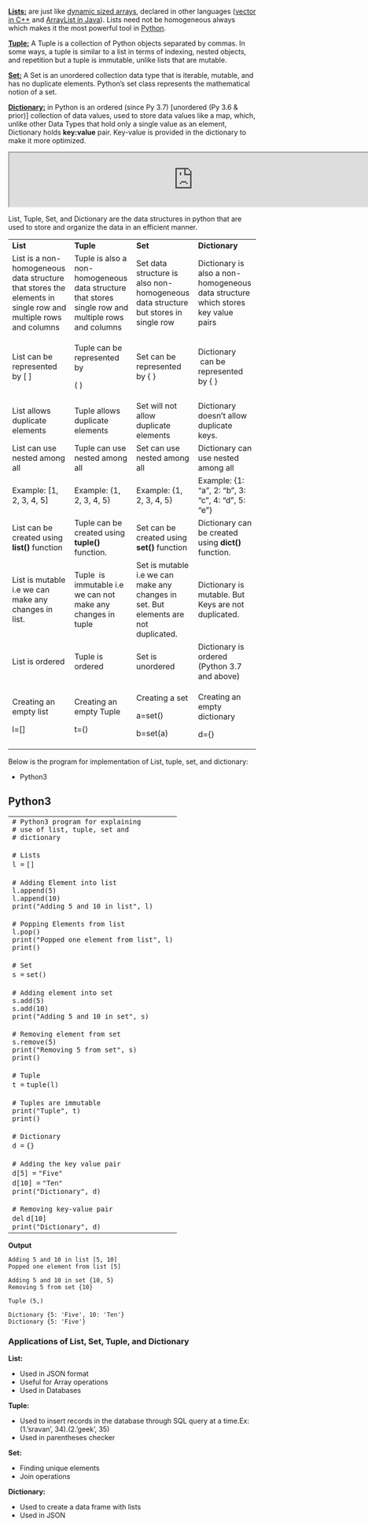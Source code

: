 [**Lists:**](https://www.geeksforgeeks.org/python-list/) are just like [dynamic sized arrays](https://www.geeksforgeeks.org/how-do-dynamic-arrays-work/), declared in other languages ([vector in C++](https://www.geeksforgeeks.org/vector-in-cpp-stl/) and [ArrayList in Java](https://www.geeksforgeeks.org/arraylist-in-java/)). Lists need not be homogeneous always which makes it the most powerful tool in [Python](https://www.geeksforgeeks.org/python-programming-language/).

[**Tuple:**](https://www.geeksforgeeks.org/tuples-in-python/) A Tuple is a collection of Python objects separated by commas. In some ways, a tuple is similar to a list in terms of indexing, nested objects, and repetition but a tuple is immutable, unlike lists that are mutable.

[**Set:**](https://www.geeksforgeeks.org/sets-in-python/) A Set is an unordered collection data type that is iterable, mutable, and has no duplicate elements. Python’s set class represents the mathematical notion of a set.

[**Dictionary:**](https://www.geeksforgeeks.org/python-dictionary/) in Python is an ordered (since Py 3.7) \[unordered (Py 3.6 & prior)\] collection of data values, used to store data values like a map, which, unlike other Data Types that hold only a single value as an element, Dictionary holds **key:value** pair. Key-value is provided in the dictionary to make it more optimized.

<iframe src="https://aa.geeksforgeeks.org/iframe.html?code=GFG_ABP_Incontent_728x90" style="width: 748px; height: 110px;"></iframe>

List, Tuple, Set, and Dictionary are the data structures in python that are used to store and organize the data in an efficient manner.

<table><tbody><tr><td><strong>List</strong></td><td><strong>Tuple</strong></td><td><strong>Set</strong></td><td><strong>Dictionary</strong></td></tr><tr><td>List is a non-homogeneous data structure that stores the elements in single row and multiple rows and columns</td><td>Tuple is also a non-homogeneous data structure that stores single row and multiple rows and columns</td><td>Set data structure is also non-homogeneous data structure but stores in single row</td><td>Dictionary is also a non-homogeneous data structure which stores key value pairs</td></tr><tr><td>List can be represented by [ ]</td><td><p>Tuple can be represented by &nbsp;</p><p>( )</p></td><td>Set can be represented by { }</td><td>Dictionary &nbsp;can be represented by { }</td></tr><tr><td>List allows duplicate elements</td><td>Tuple allows duplicate elements</td><td>Set will not allow duplicate elements</td><td>Dictionary doesn’t allow duplicate keys.</td></tr><tr><td>List can use nested among all</td><td>Tuple can use nested among all</td><td>Set can use nested among all</td><td>Dictionary can use nested among all</td></tr><tr><td>Example: [1, 2, 3, 4, 5]</td><td>Example: (1, 2, 3, 4, 5)</td><td>Example: {1, 2, 3, 4, 5}</td><td>Example: {1: “a”, 2: “b”, 3: “c”, 4: “d”, 5: “e”}</td></tr><tr><td>List can be created using <strong>list() </strong>function</td><td>Tuple can be created using <strong>tuple()</strong> function.</td><td>Set can be created using <strong>set()</strong> function</td><td>Dictionary can be created using <strong>dict() </strong>function.</td></tr><tr><td>List is mutable i.e we can make any changes in list.</td><td>Tuple &nbsp;is immutable i.e we can not make any changes in tuple</td><td>Set is mutable i.e we can make any changes in set. But elements are not duplicated.</td><td>Dictionary is mutable. But Keys are not duplicated.</td></tr><tr><td>List is ordered</td><td>Tuple is ordered</td><td>Set is unordered</td><td>Dictionary is ordered (Python 3.7 and above)</td></tr><tr><td><p>Creating an empty list</p><p>l=[]</p></td><td><p>Creating an empty Tuple</p><p>t=()</p></td><td><p>Creating a set</p><p>a=set()</p><div id="GFG_AD_gfg_outstream_incontent"></div><p>b=set(a)</p></td><td><p>Creating an empty dictionary</p><p>d={}</p></td></tr></tbody></table>

Below is the program for implementation of List, tuple, set, and dictionary:

-   Python3

## Python3

  

  
  

<table border="0" cellpadding="0" cellspacing="0"><tbody><tr><td class="code"><div class="container"><div class="line number1 index0 alt2"><code class="comments"># Python3 program for explaining</code></div><div class="line number2 index1 alt1"><code class="comments"># use of list, tuple, set and</code></div><div class="line number3 index2 alt2"><code class="comments"># dictionary</code></div><div class="line number4 index3 alt1">&nbsp;</div><div class="line number5 index4 alt2"><code class="comments"># Lists</code></div><div class="line number6 index5 alt1"><code class="plain">l </code><code class="keyword">=</code> <code class="plain">[]</code></div><div class="line number7 index6 alt2">&nbsp;</div><div class="line number8 index7 alt1"><code class="comments"># Adding Element into list</code></div><div class="line number9 index8 alt2"><code class="plain">l.append(</code><code class="value">5</code><code class="plain">)</code></div><div class="line number10 index9 alt1"><code class="plain">l.append(</code><code class="value">10</code><code class="plain">)</code></div><div class="line number11 index10 alt2"><code class="keyword">print</code><code class="plain">(</code><code class="string">"Adding 5 and 10 in list"</code><code class="plain">, l)</code></div><div class="line number12 index11 alt1">&nbsp;</div><div class="line number13 index12 alt2"><code class="comments"># Popping Elements from list</code></div><div class="line number14 index13 alt1"><code class="plain">l.pop()</code></div><div class="line number15 index14 alt2"><code class="functions">print</code><code class="plain">(</code><code class="string">"Popped one element from list"</code><code class="plain">, l)</code></div><div class="line number16 index15 alt1"><code class="keyword">print</code><code class="plain">()</code></div><div class="line number17 index16 alt2">&nbsp;</div><div class="line number18 index17 alt1"><code class="comments"># Set</code></div><div class="line number19 index18 alt2"><code class="plain">s </code><code class="keyword">=</code> <code class="functions">set</code><code class="plain">()</code></div><div class="line number20 index19 alt1">&nbsp;</div><div class="line number21 index20 alt2"><code class="comments"># Adding element into set</code></div><div class="line number22 index21 alt1"><code class="plain">s.add(</code><code class="value">5</code><code class="plain">)</code></div><div class="line number23 index22 alt2"><code class="plain">s.add(</code><code class="value">10</code><code class="plain">)</code></div><div class="line number24 index23 alt1"><code class="keyword">print</code><code class="plain">(</code><code class="string">"Adding 5 and 10 in set"</code><code class="plain">, s)</code></div><div class="line number25 index24 alt2">&nbsp;</div><div class="line number26 index25 alt1"><code class="comments"># Removing element from set</code></div><div class="line number27 index26 alt2"><code class="plain">s.remove(</code><code class="value">5</code><code class="plain">)</code></div><div class="line number28 index27 alt1"><code class="keyword">print</code><code class="plain">(</code><code class="string">"Removing 5 from set"</code><code class="plain">, s)</code></div><div class="line number29 index28 alt2"><code class="functions">print</code><code class="plain">()</code></div><div class="line number30 index29 alt1">&nbsp;</div><div class="line number31 index30 alt2"><code class="comments"># Tuple</code></div><div class="line number32 index31 alt1"><code class="plain">t </code><code class="keyword">=</code> <code class="functions">tuple</code><code class="plain">(l)</code></div><div class="line number33 index32 alt2">&nbsp;</div><div class="line number34 index33 alt1"><code class="comments"># Tuples are immutable</code></div><div class="line number35 index34 alt2"><code class="keyword">print</code><code class="plain">(</code><code class="string">"Tuple"</code><code class="plain">, t)</code></div><div class="line number36 index35 alt1"><code class="functions">print</code><code class="plain">()</code></div><div class="line number37 index36 alt2">&nbsp;</div><div class="line number38 index37 alt1"><code class="comments"># Dictionary</code></div><div class="line number39 index38 alt2"><code class="plain">d </code><code class="keyword">=</code> <code class="plain">{}</code></div><div class="line number40 index39 alt1">&nbsp;</div><div class="line number41 index40 alt2"><code class="comments"># Adding the key value pair</code></div><div class="line number42 index41 alt1"><code class="plain">d[</code><code class="value">5</code><code class="plain">] </code><code class="keyword">=</code> <code class="string">"Five"</code></div><div class="line number43 index42 alt2"><code class="plain">d[</code><code class="value">10</code><code class="plain">] </code><code class="keyword">=</code> <code class="string">"Ten"</code></div><div class="line number44 index43 alt1"><code class="keyword">print</code><code class="plain">(</code><code class="string">"Dictionary"</code><code class="plain">, d)</code></div><div class="line number45 index44 alt2">&nbsp;</div><div class="line number46 index45 alt1"><code class="comments"># Removing key-value pair</code></div><div class="line number47 index46 alt2"><code class="keyword">del</code> <code class="plain">d[</code><code class="value">10</code><code class="plain">]</code></div><div class="line number48 index47 alt1"><code class="functions">print</code><code class="plain">(</code><code class="string">"Dictionary"</code><code class="plain">, d)</code></div></div></td></tr></tbody></table>

**Output**

```
Adding 5 and 10 in list [5, 10]
Popped one element from list [5]

Adding 5 and 10 in set {10, 5}
Removing 5 from set {10}

Tuple (5,)

Dictionary {5: 'Five', 10: 'Ten'}
Dictionary {5: 'Five'}
```

### Applications of List, Set, Tuple, and Dictionary

**List:**

-   Used in JSON format
-   Useful for Array operations
-   Used in Databases

**Tuple:**

-   Used to insert records in the database through SQL query at a time.Ex: (1.’sravan’, 34).(2.’geek’, 35)
-   Used in parentheses checker

**Set:**

-   Finding unique elements
-   Join operations

**Dictionary:**

-   Used to create a data frame with lists
-   Used in JSON
